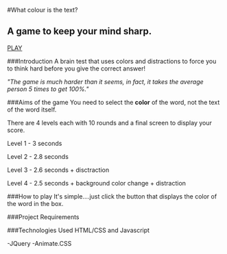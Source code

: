 #What colour is the text?

## A game to keep your mind sharp.

[PLAY](https://dry-beyond-17145.herokuapp.com/)

###Introduction
A brain test that uses colors and distractions to force you to think hard before you give the correct answer!

_"The game is much harder than it seems, in fact, it takes the average person 5 times to get 100%."_

###Aims of the game
  You need to select the **color** of the word, not the text of the word itself. 

  There are 4 levels each with 10 rounds and a final screen to display your score.
  
  Level 1 - 3 seconds

  Level 2 - 2.8 seconds

  Level 3 - 2.6 seconds + disctraction
  
  Level 4 - 2.5 seconds + background color change + distraction

###How to play
  It's simple....just click the button that displays the color of the word in the box.

###Project Requirements

###Technologies Used
  HTML/CSS and Javascript

  -JQuery
  -Animate.CSS


